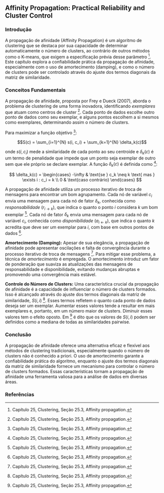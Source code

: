 ## Affinity Propagation: Practical Reliability and Cluster Control

### Introdução
A propagação de afinidade (Affinity Propagation) é um algoritmo de clustering que se destaca por sua capacidade de determinar automaticamente o número de clusters, ao contrário de outros métodos como o K-means, que exigem a especificação prévia desse parâmetro [^887]. Este capítulo explora a confiabilidade prática da propagação de afinidade, especialmente com o uso de amortecimento (damping), e como o número de clusters pode ser controlado através do ajuste dos termos diagonais da matriz de similaridade.

### Conceitos Fundamentais
A propagação de afinidade, proposta por Frey e Dueck (2007), aborda o problema de clustering de uma forma inovadora, identificando *exemplares* que atuam como centros de cluster [^887]. Cada ponto de dados escolhe outro ponto de dados como seu exemplar, e alguns pontos escolhem a si mesmos como exemplares, determinando assim o número de clusters.

Para maximizar a função objetivo [^888]:

$$S(c) = \sum_{i=1}^{N} s(i, c_i) + \sum_{k=1}^{N} \delta_k(c)$$

onde $s(i, c_i)$ mede a similaridade de cada ponto ao seu centroide e $\delta_k(c)$ é um termo de penalidade que impede que um ponto seja exemplar de outro sem que ele próprio se declare exemplar. A função $\delta_k(c)$ é definida como [^888]:

$$
\delta_k(c) =
\begin{cases}
-\infty & \text{se } c_k \neq k \text{ mas } \exists i : c_i = k \\
0 & \text{caso contrário}
\end{cases}
$$

A propagação de afinidade utiliza um processo iterativo de troca de mensagens para encontrar um bom agrupamento. Cada nó de variável $c_i$ envia uma mensagem para cada nó de fator $\delta_k$, conhecida como *responsabilidade* ($r_{i \rightarrow k}$), que indica o quanto o ponto $i$ considera $k$ um bom exemplar [^889]. Cada nó de fator $\delta_k$ envia uma mensagem para cada nó de variável $c_i$, conhecida como *disponibilidade* ($a_{i \leftarrow k}$), que indica o quanto $k$ acredita que deve ser um exemplar para $i$, com base em outros pontos de dados [^889].

**Amortecimento (Damping):**
Apesar de sua elegância, a propagação de afinidade pode apresentar oscilações e falta de convergência durante o processo iterativo de troca de mensagens [^889]. Para mitigar esse problema, a técnica de *amortecimento* é empregada. O amortecimento introduz um fator de ponderação que suaviza as atualizações das mensagens de responsabilidade e disponibilidade, evitando mudanças abruptas e promovendo uma convergência mais estável.

**Controle do Número de Clusters:**
Uma característica crucial da propagação de afinidade é a capacidade de influenciar o número de clusters formados. Isso é alcançado através do ajuste dos termos diagonais da matriz de similaridade, $S(i, i)$ [^890]. Esses termos refletem o quanto cada ponto de dados deseja ser um exemplar. Aumentar esses valores tende a resultar em mais exemplares e, portanto, em um número maior de clusters. Diminuir esses valores tem o efeito oposto. Em [^890] é dito que os valores de $S(i,i)$ podem ser definidos como a mediana de todas as similaridades pairwise.

### Conclusão
A propagação de afinidade oferece uma alternativa eficaz e flexível aos métodos de clustering tradicionais, especialmente quando o número de clusters não é conhecido a priori. O uso de amortecimento garante a confiabilidade prática do algoritmo, enquanto o ajuste dos termos diagonais da matriz de similaridade fornece um mecanismo para controlar o número de clusters formados. Essas características tornam a propagação de afinidade uma ferramenta valiosa para a análise de dados em diversas áreas.

### Referências
[^887]: Capítulo 25, Clustering, Seção 25.3, Affinity propagation.
[^888]: Capítulo 25, Clustering, Seção 25.3, Affinity propagation.
[^889]: Capítulo 25, Clustering, Seção 25.3, Affinity propagation.
[^890]: Capítulo 25, Clustering, Seção 25.3, Affinity propagation.

<!-- END -->
